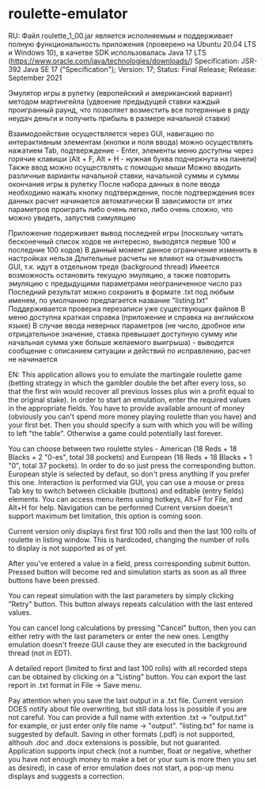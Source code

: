# roulette-emulator
RU:
Файл roulette_1_00.jar является исполняемым и поддерживает полную функциональность приложения (проверено на Ubuntu 20.04 LTS и Windows 10), в качетве SDK использовалась
Java 17 LTS (https://www.oracle.com/java/technologies/downloads/)
Specification: JSR- 392 Java SE 17 ("Specification"); Version: 17; Status: Final Release; Release: September 2021

Эмулятор игры в рулетку (европейский и американский вариант) методом мартингейла (удвоение предыдущей ставки каждый проигранный раунд,
что позволяет возместить все потерянные в ряду неудач деньги и получить прибыль в размере начальной ставки)

Взаимодоействие осуществляется через GUI, навигацию по интерактивным элементам (кнопки и поля ввода) можно осуществлять нажатием Tab, 
подтверждение - Enter, элементы меню доступны через горячие клавиши (Alt + F, Alt + H - нужная буква подчеркнута на панели)
Также ввод можно осуществлять с помощью мыши
Можно вводить различные варианты начальной ставки, начальной суммы и суммы окончания игры в рулетку
После набора данных в поле ввода необходимо нажать кнопку подтверждения, после подтверждения всех данных расчет начинается автоматически
В зависимости от этих параметров проиграть либо очень легко, либо очень сложно, что можно увидеть, запустив симуляцию

Приложение подерживает вывод последней игры (поскольку читать бесконечный список ходов не интересно, выводятся первые 100 и последние 100 ходов)
В данный момент данное ограничение изменить в настройках нельзя
Длительные расчеты не влияют на отзывчивость GUI, т.к. идут в отдельном треде (background thread)
Имеется возможность остановить текущую эмуляцию, а также повторить эмуляцию с предыдущими параметрами неограниченное число раз
Последний результат можно сохранить в формате .txt под любым именем, по умолчанию предлагается название "listing.txt"
Поддерживается проверка перезаписи уже существующих файлов
В меню доступна краткая справка (приложение и справка на английском языке)
В случае ввода неверных параметров (не число, дробное или отрицательное значение, ставка превышает доступную сумму или начальная сумма уже больше
желаемого выигрыша) - выводится сообщение с описанием ситуации и действий по исправлению, расчет не начинается

EN:
This application allows you to emulate the martingale roulette game (betting strategy in which the gambler double the bet after every loss,
so that the first win would recover all previous losses plus win a profit equal to the original stake).
In order to start an emulation, enter the required values in the appropriate fields.
You have to provide available amount of money (obviously you can't spend more money playing roulette than you have) and your first bet.
Then you should specify a sum with which you will be willing to left "the table". Otherwise a game could potentially last forever.

You can choose between two roulette styles - American (18 Reds + 18 Blacks + 2 "0-es", total 38 pockets)
and European (18 Reds + 18 Blacks + 1 "0", total 37 pockets).
In order to do so just press the corresponding button. European style is selected by defaut, so don't press anything if you prefer this one.
Interaction is performed via GUI, you can use a mouse or press Tab key to switch between clickable (buttons) and editable (entry fields) elements.
You can access menu items using hotkeys, Alt+F for File, and Alt+H for help. Navigation can be performed 
Current version doesn't support maximum bet limitation, this option is coming soon.

Current version only displays first first 100 rolls and then the last 100 rolls of roulette in listing window.
This is hardcoded, changing the number of rolls to display is not supported as of yet.

After you've entered a value in a field, press corresponding submit button.
Pressed button will become red and simulation starts as soon as all three buttons have been pressed.

You can repeat simulation with the last parameters by simply clicking "Retry" button. This button always repeats calculation with the last entered values.

You can cancel long calculations by pressing "Cancel" button, then you can either retry with the last parameters or enter the new ones.
Lengthy emulation doesn't freeze GUI cause they are executed in the background thread (not in EDT).

A detailed report (limited to first and last 100 rolls) with all recorded steps can be obtained by clicking on a "Listing" button.
You can export the last report in .txt format in File -> Save menu.

Pay attention when you save the last output in a .txt file. Current version DOES notify about file overwriting, but still data loss is possible if you are not careful.
You can provide a full name with extention .txt -> "output.txt" for example, or just enter only file name -> "output". "listing.txt" for name is suggested by default.
Saving in other formats (.pdf) is not supported, althouh .doc and .docx extensions is possible, but not guaranted.
Application supports input check (not a number, float or negative, whether you have not enough money to make a bet or your sum is more then you set as desired), in case 
of error emulation does not start, a pop-up menu displays and suggests a correction.
